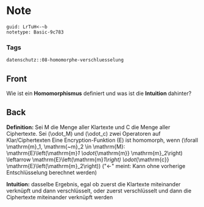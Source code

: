 # Note
```
guid: LrTuH<-~b
notetype: Basic-9c783
```

### Tags
```
datenschutz::08-homomorphe-verschluesselung
```

## Front
Wie ist ein <b>Homomorphismus</b> definiert und was ist die <b>Intuition </b>dahinter?

## Back
<b>Definition:</b>
Sei M die Menge aller Klartexte und C die Menge aller Ciphertexte. Sei \(\odot_M\) und \(\odot_c\) zwei Operatoren auf Klar/Ciphertexten
Eine Encryption-Funktion \(E\) ist homomorph, wenn \(\forall \mathrm{m}_1, \mathrm{~m}_2 \in \mathrm{M}: \mathrm{E}\left(\mathrm{m}_1 \odot_{\mathrm{m}} \mathrm{m}_2\right) \leftarrow \mathrm{E}\left(\mathrm{m}_1\right) \odot_{\mathrm{c}} \mathrm{E}\left(\mathrm{m}_2\right)\)
("←" meint: Kann ohne vorherige Entschlüsselung berechnet werden)

<b>Intuition:</b>
dasselbe Ergebnis, egal ob zuerst die Klartexte miteinander verknüpft und dann verschlüsselt, oder zuerst verschlüsselt und dann die Ciphertexte miteinander verknüpft werden
